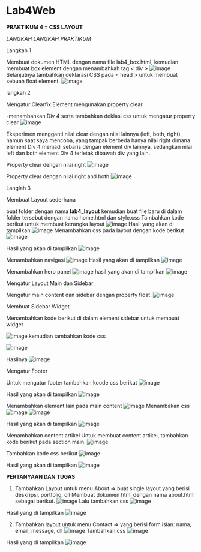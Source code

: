# Lab4Web
**PRAKTIKUM 4 = CSS LAYOUT**

_LANGKAH LANGKAH PRAKTIKUM_

Langkah 1

Membuat dokumen HTML dengan nama file lab4_box.html, kemudian membuat box element dengan menambahkah tag &lt; div &gt;
![image](https://user-images.githubusercontent.com/101643559/161416253-6176d0c7-137c-4949-bf17-29a92c91e7d9.png)
Selanjutnya tambahkan deklarasi CSS pada &lt; head &gt; untuk membuat sebuah float element.
![image](https://user-images.githubusercontent.com/101643559/161416436-b5361c22-978c-4b31-8362-e561dc1fb686.png)

langkah 2

Mengatur Clearfix Element mengunakan property clear

-menambahkan Div 4 serta tambahkan deklasi css untuk mengatur property clear
![image](https://user-images.githubusercontent.com/101643559/161416570-323fb926-2795-4fb8-9a8a-b1d1c5fe2b0f.png)

Eksperimen mengganti nilai clear dengan nilai lainnya (left, both, right), namun saat saya mencoba, yang tampak berbeda hanya nilai right dimana element Div 4 menjadi sebaris dengan element div lainnya, sedangkan nilai left dan both element Div 4 terletak dibawah div yang lain.

Property clear dengan nilai right
![image](https://user-images.githubusercontent.com/101643559/161416743-af8ec330-7ddc-4728-a11b-3bcc850f5397.png)

Property clear dengan nilai right and both
![image](https://user-images.githubusercontent.com/101643559/161416788-166ab9e4-24f7-4d60-a191-c5918f0cbfc3.png)

Langlah 3

Membuat Layout sederhana

buat folder dengan nama **lab4_layout** kemudian buat file baru di dalam folder tersebut dengan nama home.html dan style.css
Tambahkan kode berikut untuk membuat kerangka layout
![image](https://user-images.githubusercontent.com/101643559/161417156-4ea6d221-8b5c-4f9a-b6af-39a2eba1b9a1.png)
Hasil yang akan di tampilkan 
![image](https://user-images.githubusercontent.com/101643559/161417175-8de18030-3ba3-41b0-9e50-378dfe294a19.png)
Menambahkan css pada layout dengan kode berikut 
![image](https://user-images.githubusercontent.com/101643559/161417396-2993f256-90a6-4be7-8e70-68a11e44c9b8.png)

Hasil yang akan di tampilkan 
![image](https://user-images.githubusercontent.com/101643559/161417398-c879d5bc-9f42-4c5e-8e22-d58537dcf8df.png)

Menambahkan navigasi
![image](https://user-images.githubusercontent.com/101643559/161417875-cfce95e7-efb5-4af4-b4bc-805ab98f997f.png)
Hasil yang akan di tampilkan 
![image](https://user-images.githubusercontent.com/101643559/161417921-b95183e0-42f9-4fdd-a5ea-0ac9fc7497e5.png)

Menambahkan hero panel 
![image](https://user-images.githubusercontent.com/101643559/161418370-b811698a-b59c-4014-a91d-745706e78f73.png)
hasil yang akan di tampilkan 
![image](https://user-images.githubusercontent.com/101643559/161418377-669438df-6d9d-4d11-994e-95677c1f6910.png)

Mengatur Layout Main dan Sidebar

Mengatur main content dan sidebar dengan property float.
![image](https://user-images.githubusercontent.com/101643559/161418447-5315b1e4-6f7f-4d6b-9ac1-6d6be330ec7f.png)

Membuat Sidebar Widget

Menambahkan kode berikut di dalam element sidebar untuk membuat widget

![image](https://user-images.githubusercontent.com/101643559/161418586-8db00d6f-b082-4c70-ba4b-a2905423b20f.png)
kemudian tambahkan kode css 

![image](https://user-images.githubusercontent.com/101643559/161418651-da1a8e10-d782-48bc-9303-36e3540cef01.png)

Hasilnya 
![image](https://user-images.githubusercontent.com/101643559/161418679-fd216a95-69c6-4325-8548-8233e997b498.png)

Mengatur Footer

Untuk mengatur footer tambahkan koode css berikut 
![image](https://user-images.githubusercontent.com/101643559/161419103-3939c3d1-7998-4ff9-bb4c-5d57b4eed7e5.png)

Hasil yang akan di tampilkan 
![image](https://user-images.githubusercontent.com/101643559/161419138-c0f893a9-8735-45b8-9ca5-10beea033457.png)

Menambahkan element lain pada main content
![image](https://user-images.githubusercontent.com/101643559/161419163-c6d0d2a0-d94c-415b-90b7-d34b1f393560.png)
Menambakan css
![image](https://user-images.githubusercontent.com/101643559/161419236-a866d1da-040f-4e3a-942d-047f502c37ac.png)
![image](https://user-images.githubusercontent.com/101643559/161419247-6a9165a2-808f-4a4d-a11d-edc1cfa7d029.png)

Hasil yang akan di tampilkan 
![image](https://user-images.githubusercontent.com/101643559/161419259-708243f7-862b-4b4b-9d0d-cdd7829b03c7.png)

Menambahkan content artikel 
Untuk membuat content artikel, tambahkan kode berikut pada section main.
![image](https://user-images.githubusercontent.com/101643559/161419506-4d954a76-0074-4ebe-89c2-269aba2ef015.png)

Tambahkan kode css berikut
![image](https://user-images.githubusercontent.com/101643559/161419512-c4082cbd-ab5d-41c8-8f1a-6db7276d417d.png)

Hasil yang akan di tampilkan 
![image](https://user-images.githubusercontent.com/101643559/161419544-649b6f92-c100-43c2-b55f-cb473ca277dc.png)


**PERTANYAAN DAN TUGAS**
1. Tambahkan Layout untuk menu About
=> buat single layout yang berisi deskripsi, portfolio, dll
Membuat dokumen html dengan nama about.html sebagai berikut.
![image](https://user-images.githubusercontent.com/101643559/161421974-907c1b6b-f164-4410-9f8d-2eac4dd88753.png)
Lalu tambahkan css
![image](https://user-images.githubusercontent.com/101643559/161421989-1b329a2d-c0db-42bb-9513-2db63a30d493.png)

Hasil yang di tampilkan 
![image](https://user-images.githubusercontent.com/101643559/161421998-e629318d-8e52-4e08-9fd6-b7e4f744e3cf.png)

2. Tambahkan layout untuk menu Contact
=> yang berisi form isian: nama, email, message, dll
![image](https://user-images.githubusercontent.com/101643559/161422152-f2a6a31c-14e2-476a-a503-33f8e469f036.png)
Tambahkan css
![image](https://user-images.githubusercontent.com/101643559/161422170-1457a6ac-cf37-4222-a0a4-8adb506c4ded.png)

Hasil yang di tampilkan 
![image](https://user-images.githubusercontent.com/101643559/161422181-5752d99e-323f-4b09-b1de-e1ba01a7d58e.png)



